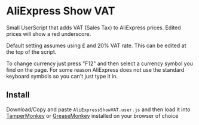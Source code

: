 # AliExpress Show VAT
  
Small UserScript that adds VAT (Sales Tax) to AliExpress prices. Edited prices will show a red underscore.  
  
Default setting assumes using £ and 20% VAT rate. This can be edited at the top of the script.  
  
To change currency just press "F12" and then select a currency symbol you find on the page. For some reason AliExpress does not use the standard keyboard symbols so you can't just type it in.
  
## Install
Download/Copy and paste `AliExpressShowVAT.user.js` and then load it into [TamperMonkey](https://www.tampermonkey.net/]) or [GreaseMonkey](https://www.greasespot.net/) installed on your browser of choice
